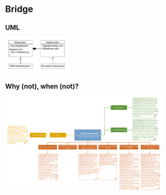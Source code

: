 # Bridge
## UML
<img src=BridgeUML.png width=40% height=40%>

## Why (not), when (not)?
![Bridge](https://raw.githubusercontent.com/NiekBeijloos/Design-Patterns/master/Structural/2.%20Bridge/Bridge.svg?raw=true)
